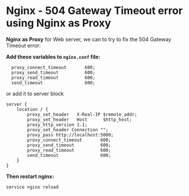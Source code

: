 # Nginx - 504 Gateway Timeout error using Nginx as Proxy

**Nginx as Proxy** for  Web server, we can to try to fix the 504 Gateway Timeout error:

**Add these variables to `nginx.conf` file:**

```
  proxy_connect_timeout       600;
  proxy_send_timeout          600;
  proxy_read_timeout          600;
  send_timeout                600;
```

or add it to server block

```
server {
    location / {
        proxy_set_header   X-Real-IP $remote_addr;
        proxy_set_header   Host      $http_host;
        proxy_http_version 1.1;
        proxy_set_header Connection "";
        proxy_pass http://localhost:5000;
        proxy_connect_timeout       600;
        proxy_send_timeout          600;
        proxy_read_timeout          600;
        send_timeout                600;
    }
}
```

**Then restart nginx:**

```
service nginx reload
```
